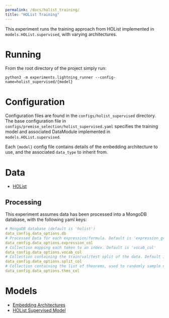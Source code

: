 ```yaml
---
permalink: /docs/holist_training/
title: "HOList Training"
---
```


This experiment runs the training approach from HOList implemented in `models.HOList.supervised`,
with varying architectures.

# Running
From the root directory of the project simply run:

`python3 -m experiments.lightning_runner --config-name=holist_supervised/{model}`

# Configuration

Configuration files are found in the `configs/holist_supervised` directory.
The base configuration file in `configs/premise_selection/holist_supervised.yaml` specifies the
training model and associated DataModule implemented in `models.HOList.supervised`.

Each `{model}` config file contains details of the embedding architecture to use, and the associated `data_type` to inherit from.


# Data
- [HOList](/bait/docs/data/#holist)
 
## Processing
This experiment assumes data has been processed into a MongoDB database, with the following yaml keys:

```yaml
# MongoDB database (default is 'holist')
data_config.data_options.db
# Processed Data for each expression/formula. Default is 'expression_graphs'
data_config.data_options.expression_col 
# Collection mapping each token to an index. Default is 'vocab_col'
data_config.data_options.vocab_col 
# Collection containing the train/val/test split of the data. Default is 'split_data'
data_config.data_options.split_col
# Collection containing the list of theorems, used to randomly sample negative premises
data_config.data_options.thms_col 
```

# Models
- [Embedding Architectures](/bait/docs/models/#embedding-models)
- [HOList Supervised Model](/bait/docs/models/#supervised)
